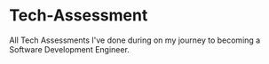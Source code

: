 # Tech-Assessment
All Tech Assessments I've done during on my journey to becoming a Software Development Engineer.
